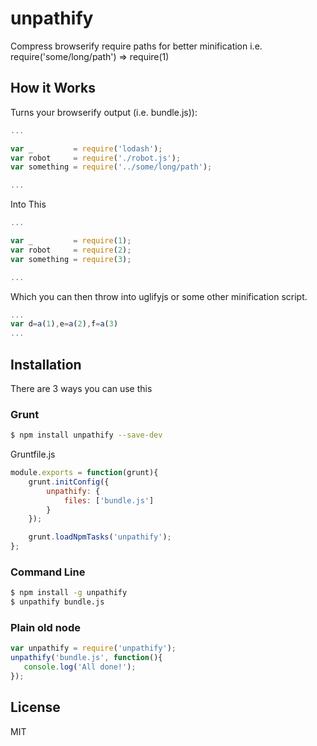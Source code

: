 unpathify
=========
Compress browserify require paths for better minification i.e. require('some/long/path') => require(1)

How it Works
------------
Turns your browserify output (i.e. bundle.js)):
```javascript
...

var _         = require('lodash');
var robot     = require('./robot.js');
var something = require('../some/long/path');

...
```

Into This
```javascript
...

var _         = require(1);
var robot     = require(2);
var something = require(3);

...
```

Which you can then throw into uglifyjs or some other minification script.
```javascript
...
var d=a(1),e=a(2),f=a(3)
...
```


Installation
------------
There are 3 ways you can use this

### Grunt
```sh
$ npm install unpathify --save-dev
```
Gruntfile.js
```javascript
module.exports = function(grunt){
    grunt.initConfig({
        unpathify: {
            files: ['bundle.js']
        }
    });

    grunt.loadNpmTasks('unpathify');
};
```

### Command Line
```sh
$ npm install -g unpathify
$ unpathify bundle.js
```

### Plain old node
```javascript
var unpathify = require('unpathify');
unpathify('bundle.js', function(){
   console.log('All done!');
});
```

License
-------
MIT
